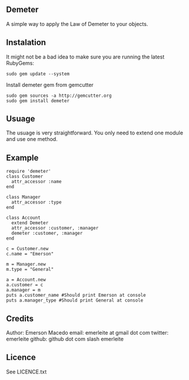## Demeter

A simple way to apply the Law of Demeter to your objects.

## Instalation

It might not be a bad idea to make sure you are running the latest RubyGems:

    sudo gem update --system

Install demeter gem from gemcutter

    sudo gem sources -a http://gemcutter.org
    sudo gem install demeter

## Usuage

The usuage is very straightforward. You only need to extend one module and use one method.

## Example

    require 'demeter'
    class Customer
      attr_accessor :name
    end
    
    class Manager
      attr_accessor :type
    end
     
    class Account
      extend Demeter
      attr_accessor :customer, :manager
      demeter :customer, :manager
    end
     
    c = Customer.new
    c.name = "Emerson"
     
    m = Manager.new
    m.type = "General"
     
    a = Account.new
    a.customer = c
    a.manager = m
    puts a.customer_name #Should print Emerson at console
    puts a.manager_type #Should print General at console

## Credits
Author: Emerson Macedo
email: emerleite at gmail dot com
twitter: emerleite
github: github dot com slash emerleite

## Licence
See LICENCE.txt
